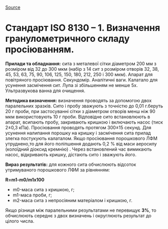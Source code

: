 
[Source](http://vseokraskah.net/standart-iso-8130-1 "Permalink to Стандарт ISO 8130 – 1. Определение гранулометрического состава просеиванием.")

# Стандарт ISO 8130 – 1. Визначення гранулометричного складу просіюванням.

**Прилади та обладнання:** сита з металевої сітки діаметром 200 мм з розміром від 32 до 300 мкм (набір з 14 сит з розміром отворів 32, 38, 45, 53, 63, 75, 90, 106, 125, 150, 180, 212, 250 і 300 мкм). Апарат для повітряного просіювання. Секундомір. Аналітичні ваги. Калатало для усунення засмічення сит. Лупа зі збільшенням не менше 5x. Ультразвукова ванна для очищення.

**Методика визначення:** визначення проводять за допомогою двох паралельних зразків. Сито і пробу зважують з точністю до 0,01 г.беруть 20 г проби, при застосуванні сітки з діаметром отворів менш ніж 90 мкм використовують 10 г проби. Відповідне сито встановлюють в апарат, всипають пробу, закривають кришкою і включають насос (тиск 2±0,3 кПа). Просіювання проводять протягом 300±15 секунд. Для усунення налипання порошку на кришку і засмічення сита прилад злегка постукують калаталом. Якщо просіювання порошкового ЛФМ утруднено,то для його поліпшення додають 0,2  % від маси  аеросилу (колоїдний діоксид кремнію) .  Через встановлений час вимикають насос, відкривають кришку, дістають сито і зважують його.

**Вираз результатів:** для кожного сита обчислюють відсоток утримуваного порошкового ЛФМ за рівнянням:

**R=m1-m0/m1x100**

 * m0-маса сита з кришкою, г;
 * m1-маса проби, г;
 * m2-маса сита з непросіяним матеріалом і кришкою, г.

Якщо різниця між паралельними результатами не перевищує **3%**, то обчислюють середнє з двох визначень і округлюють результат до цілого числа.